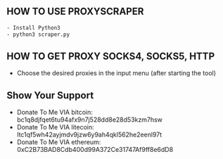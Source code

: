## HOW TO USE PROXYSCRAPER
```sh
- Install Python3
- python3 scraper.py
```

## HOW TO GET PROXY SOCKS4, SOCKS5, HTTP

- Choose the desired proxies in the input menu (after starting the tool)

## Show Your Support

* Donate To Me VIA bitcoin: bc1q8djfqet6tu94afx9n7j528dd8e28d53kzm7hsw
* Donate To Me VIA litecoin: ltc1qf5wh42ayjmdv9jzw6y9ah4qkl562he2eenl97t
* Donate To Me VIA ethereum: 0xC2B73BAD8Cdb400d99A372Ce31747Af9ff8e6dD8